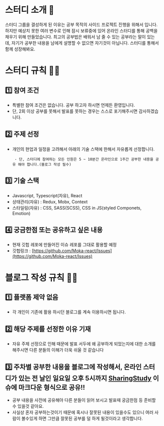 
# 스터디 소개 🤟

스터디 그룹을 결성하게 된 이유는 공부 목적의 사이드 프로젝트 진행을 위해서 입니다. 하지만 예상치 못한 여러 변수로  인해 잠시 보류중에 있어 온라인 스터디를 통해 공백을 채우기 위해 만들었습니다. 최고의 공부법은 배워서 남 줄 수 있는 공부라는 말이 있는데, 자기가 공부한 내용을 남에게 설명할 수 없으면 자기것이 아닙니다. 스터디를 통해서 함께 성장해봐요.

# 스터디 규칙 👮‍♂️

## 1️⃣ 참여 조건

- 특별한 참여 조건은 없습니다. 공부 하고자 하시면 언제든 환영입니다.
- 단, 2회 이상 공부를 못해서 발표를 못하는 경우는 스스로 포기해주시면 감사하겠습니다.

## 2️⃣ 주제 선정

- 개인의 현업과 일정을 고려해서 아래의 기술 스택에 한해서 자유롭게 선정합니다.

       - 단, 스터디에 참여하는 모든 인원은 5 ~ 10분간 온라인으로 1주간 공부한 내용을 공유 해야 합니다.(블로그 작성 필수)

## 3️⃣ 기술 스택

- Javascript, Typescript(자유), React
- 상태관리(자유) : Redux, Mobx, Context
- 스타일링(자유) : CSS, SASS(SCSS), CSS in JS(styled Componets, Emotion)

## 4️⃣ 궁금한점 또는 공유하고 싶은 내용

- 현재 깃헙 레포에 만들어진 이슈 레포를 그대로 활용할 예정
- 깃헙링크 : [https://github.com/Moka-react/Issues](https://github.com/Moka-react/Issues)

# 블로그 작성 규칙 👮‍♂️

## 1️⃣ 플랫폼 제약 없음

- 각 개인이 기존에 활용 하시던 블로그를 계속 이용하시면 됩니다.

## 2️⃣ 해당 주제를 선정한 이유 기재

- 자유 주제 선정으로 인해  때문에 발표 서두에 왜 공부하게 되었는지에 대한 소개를 해주시면 다른 분들의 이해가 더욱 쉬울 것 같습니다

## 3️⃣ 주차별 공부한 내용을 블로그에 작성해서, 온라인 스터디가 있는 전 날인 일요일 오후 5시까지 [SharingStudy](https://github.com/Moka-react/SharingStudy/issues) 이슈에 마크다운 형식으로 공유!!

- 공부 내용을 사전에 공유해야 다른 분들이 읽어 보시고 발표때 궁금한점 등 준비할 수 있을것 같아요.
- 사실상 혼자 공부하는것이기 때문에 혹시나 잘못된 내용이 있을수도 있으니 여러 사람이 볼수있게 하면 그만큼 잘못된 공부를 덜 하게 될것이라고 생각합니다.

